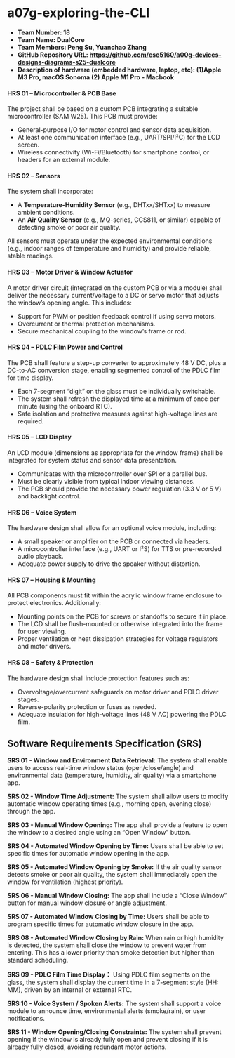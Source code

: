 # a07g-exploring-the-CLI

* **Team Number: 18**
* **Team Name: DualCore**
* **Team Members: Peng Su, Yuanchao Zhang**
* **GitHub Repository URL: https://github.com/ese5160/a00g-devices-designs-diagrams-s25-dualcore**
* **Description of hardware (embedded hardware, laptop, etc): (1)Apple M3 Pro, macOS Sonoma (2) Apple M1 Pro - Macbook**

#### HRS 01 – Microcontroller & PCB Base
The project shall be based on a custom PCB integrating a suitable microcontroller (SAM W25). This PCB must provide:
- General-purpose I/O for motor control and sensor data acquisition.  
- At least one communication interface (e.g., UART/SPI/I²C) for the LCD screen.  
- Wireless connectivity (Wi-Fi/Bluetooth) for smartphone control, or headers for an external module.

#### HRS 02 – Sensors  
The system shall incorporate:  
- A **Temperature-Humidity Sensor** (e.g., DHTxx/SHTxx) to measure ambient conditions.  
- An **Air Quality Sensor** (e.g., MQ-series, CCS811, or similar) capable of detecting smoke or poor air quality.  

All sensors must operate under the expected environmental conditions (e.g., indoor ranges of temperature and humidity) and provide reliable, stable readings.

#### HRS 03 – Motor Driver & Window Actuator
A motor driver circuit (integrated on the custom PCB or via a module) shall deliver the necessary current/voltage to a DC or servo motor that adjusts the window’s opening angle. This includes:
- Support for PWM or position feedback control if using servo motors.  
- Overcurrent or thermal protection mechanisms.  
- Secure mechanical coupling to the window’s frame or rod.

#### HRS 04 – PDLC Film Power and Control
The PCB shall feature a step-up converter to approximately 48 V DC, plus a DC-to-AC conversion stage, enabling segmented control of the PDLC film for time display.  
- Each 7-segment “digit” on the glass must be individually switchable.  
- The system shall refresh the displayed time at a minimum of once per minute (using the onboard RTC).  
- Safe isolation and protective measures against high-voltage lines are required.

#### HRS 05 – LCD Display
An LCD module (dimensions as appropriate for the window frame) shall be integrated for system status and sensor data presentation.  
- Communicates with the microcontroller over SPI or a parallel bus.  
- Must be clearly visible from typical indoor viewing distances.  
- The PCB should provide the necessary power regulation (3.3 V or 5 V) and backlight control.

#### HRS 06 – Voice System  
The hardware design shall allow for an optional voice module, including:  
- A small speaker or amplifier on the PCB or connected via headers.  
- A microcontroller interface (e.g., UART or I²S) for TTS or pre-recorded audio playback.  
- Adequate power supply to drive the speaker without distortion.

#### HRS 07 – Housing & Mounting
All PCB components must fit within the acrylic window frame enclosure to protect electronics. Additionally:  
- Mounting points on the PCB for screws or standoffs to secure it in place.  
- The LCD shall be flush-mounted or otherwise integrated into the frame for user viewing.  
- Proper ventilation or heat dissipation strategies for voltage regulators and motor drivers.

#### HRS 08 – Safety & Protection  
The hardware design shall include protection features such as:  
- Overvoltage/overcurrent safeguards on motor driver and PDLC driver stages.  
- Reverse-polarity protection or fuses as needed.  
- Adequate insulation for high-voltage lines (48 V AC) powering the PDLC film.

## Software Requirements Specification (SRS)

**SRS 01 - Window and Environment Data Retrieval:** The system shall enable users to access real-time window status (open/close/angle) and environmental data (temperature, humidity, air quality) via a smartphone app.

**SRS 02 - Window Time Adjustment:** The system shall allow users to modify automatic window operating times (e.g., morning open, evening close) through the app.

**SRS 03 - Manual Window Opening:** The app shall provide a feature to open the window to a desired angle using an “Open Window” button.

**SRS 04 - Automated Window Opening by Time:** Users shall be able to set specific times for automatic window opening in the app.

**SRS 05 - Automated Window Opening by Smoke:** If the air quality sensor detects smoke or poor air quality, the system shall immediately open the window for ventilation (highest priority).

**SRS 06 - Manual Window Closing:** The app shall include a “Close Window” button for manual window closure or angle adjustment.

**SRS 07 - Automated Window Closing by Time:** Users shall be able to program specific times for automatic window closure in the app.

**SRS 08 - Automated Window Closing by Rain:** When rain or high humidity is detected, the system shall close the window to prevent water from entering. This has a lower priority than smoke detection but higher than standard scheduling.

**SRS 09 - PDLC Film Time Display：** Using PDLC film segments on the glass, the system shall display the current time in a 7-segment style (HH: MM), driven by an internal or external RTC.

**SRS 10 - Voice System / Spoken Alerts:**
The system shall support a voice module to announce time, environmental alerts (smoke/rain), or user notifications.

**SRS 11 - Window Opening/Closing Constraints:**
The system shall prevent opening if the window is already fully open and prevent closing if it is already fully closed, avoiding redundant motor actions.
